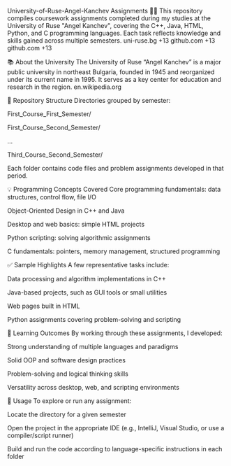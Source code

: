 University-of-Ruse-Angel-Kanchev Assignments 🧑‍🎓
This repository compiles coursework assignments completed during my studies at the University of Ruse "Angel Kanchev", covering the C++, Java, HTML, Python, and C programming languages. Each task reflects knowledge and skills gained across multiple semesters. 
uni-ruse.bg
+13
github.com
+13
github.com
+13

📚 About the University
The University of Ruse “Angel Kanchev” is a major public university in northeast Bulgaria, founded in 1945 and reorganized under its current name in 1995. It serves as a key center for education and research in the region. 
en.wikipedia.org

📂 Repository Structure
Directories grouped by semester:

First_Course_First_Semester/

First_Course_Second_Semester/

…

Third_Course_Second_Semester/

Each folder contains code files and problem assignments developed in that period.

💡 Programming Concepts Covered
Core programming fundamentals: data structures, control flow, file I/O

Object-Oriented Design in C++ and Java

Desktop and web basics: simple HTML projects

Python scripting: solving algorithmic assignments

C fundamentals: pointers, memory management, structured programming

✅ Sample Highlights
A few representative tasks include:

Data processing and algorithm implementations in C++

Java-based projects, such as GUI tools or small utilities

Web pages built in HTML

Python assignments covering problem-solving and scripting

🎯 Learning Outcomes
By working through these assignments, I developed:

Strong understanding of multiple languages and paradigms

Solid OOP and software design practices

Problem-solving and logical thinking skills

Versatility across desktop, web, and scripting environments

🚀 Usage
To explore or run any assignment:

Locate the directory for a given semester

Open the project in the appropriate IDE (e.g., IntelliJ, Visual Studio, or use a compiler/script runner)

Build and run the code according to language-specific instructions in each folder
